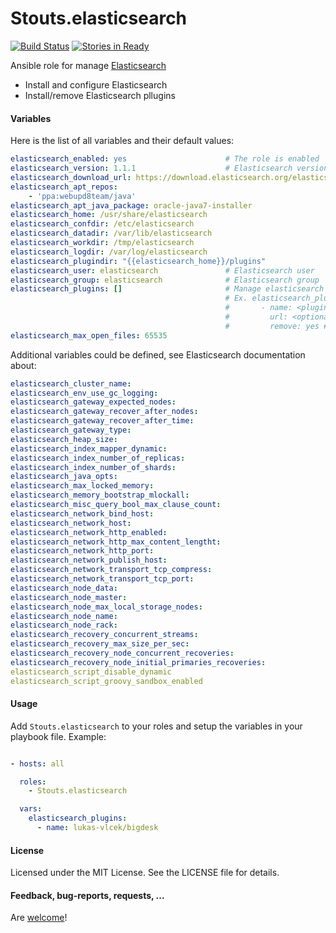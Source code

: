 Stouts.elasticsearch
====================

[![Build Status](https://travis-ci.org/Stouts/Stouts.elasticsearch.png)](https://travis-ci.org/Stouts/Stouts.elasticsearch)
[![Stories in Ready](https://badge.waffle.io/Stouts/Stouts.elasticsearch.svg?label=ready&title=Ready)](http://waffle.io/Stouts/Stouts.elasticsearch)

Ansible role for manage [Elasticsearch](www.elasticsearch.org)

* Install and configure Elasticsearch
* Install/remove Elasticsearch pllugins


#### Variables

Here is the list of all variables and their default values:
```yaml
elasticsearch_enabled: yes                      # The role is enabled
elasticsearch_version: 1.1.1                    # Elasticsearch version
elasticsearch_download_url: https://download.elasticsearch.org/elasticsearch/elasticsearch
elasticsearch_apt_repos:
    - 'ppa:webupd8team/java'
elasticsearch_apt_java_package: oracle-java7-installer
elasticsearch_home: /usr/share/elasticsearch
elasticsearch_confdir: /etc/elasticsearch
elasticsearch_datadir: /var/lib/elasticsearch
elasticsearch_workdir: /tmp/elasticsearch
elasticsearch_logdir: /var/log/elasticsearch
elasticsearch_plugindir: "{{elasticsearch_home}}/plugins"
elasticsearch_user: elasticsearch               # Elasticsearch user
elasticsearch_group: elasticsearch              # Elasticsearch group
elasticsearch_plugins: []                       # Manage elasticsearch plugins (install/remove)
                                                # Ex. elasticsearch_plugins:
                                                #       - name: <plugin name>
                                                #         url: <optional plugin url>
                                                #         remove: yes # Optional the plugin will be removed
elasticsearch_max_open_files: 65535
```

Additional variables could be defined, see Elasticsearch documentation about:
```yaml
elasticsearch_cluster_name:
elasticsearch_env_use_gc_logging:
elasticsearch_gateway_expected_nodes:
elasticsearch_gateway_recover_after_nodes:
elasticsearch_gateway_recover_after_time:
elasticsearch_gateway_type:
elasticsearch_heap_size:
elasticsearch_index_mapper_dynamic:
elasticsearch_index_number_of_replicas:
elasticsearch_index_number_of_shards:
elasticsearch_java_opts:
elasticsearch_max_locked_memory:
elasticsearch_memory_bootstrap_mlockall:
elasticsearch_misc_query_bool_max_clause_count:
elasticsearch_network_bind_host:
elasticsearch_network_host:
elasticsearch_network_http_enabled:
elasticsearch_network_http_max_content_lengtht:
elasticsearch_network_http_port:
elasticsearch_network_publish_host:
elasticsearch_network_transport_tcp_compress:
elasticsearch_network_transport_tcp_port:
elasticsearch_node_data:
elasticsearch_node_master:
elasticsearch_node_max_local_storage_nodes:
elasticsearch_node_name:
elasticsearch_node_rack:
elasticsearch_recovery_concurrent_streams:
elasticsearch_recovery_max_size_per_sec:
elasticsearch_recovery_node_concurrent_recoveries:
elasticsearch_recovery_node_initial_primaries_recoveries:
elasticsearch_script_disable_dynamic
elasticsearch_script_groovy_sandbox_enabled
```

#### Usage

Add `Stouts.elasticsearch` to your roles and setup the variables in your playbook file.
Example:

```yaml

- hosts: all

  roles:
    - Stouts.elasticsearch

  vars:
    elasticsearch_plugins:
      - name: lukas-vlcek/bigdesk
```

#### License

Licensed under the MIT License. See the LICENSE file for details.

#### Feedback, bug-reports, requests, ...

Are [welcome](https://github.com/Stouts/Stouts.elasticsearch/issues)!
